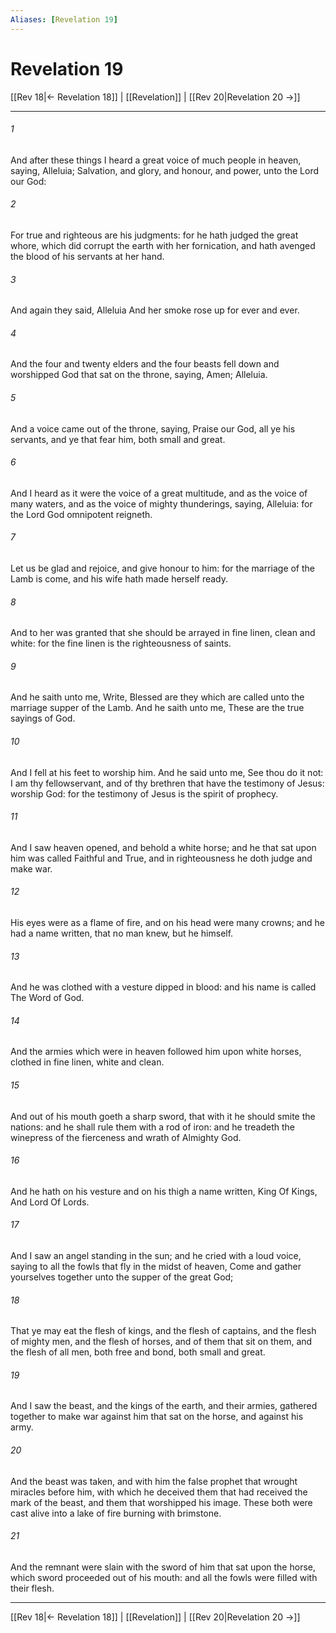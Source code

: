 ```yaml
---
Aliases: [Revelation 19]
---
```

# Revelation 19

[[Rev 18|← Revelation 18]] | [[Revelation]] | [[Rev 20|Revelation 20 →]]
***



###### 1 
And after these things I heard a great voice of much people in heaven, saying, Alleluia; Salvation, and glory, and honour, and power, unto the Lord our God: 

###### 2 
For true and righteous are his judgments: for he hath judged the great whore, which did corrupt the earth with her fornication, and hath avenged the blood of his servants at her hand. 

###### 3 
And again they said, Alleluia And her smoke rose up for ever and ever. 

###### 4 
And the four and twenty elders and the four beasts fell down and worshipped God that sat on the throne, saying, Amen; Alleluia. 

###### 5 
And a voice came out of the throne, saying, Praise our God, all ye his servants, and ye that fear him, both small and great. 

###### 6 
And I heard as it were the voice of a great multitude, and as the voice of many waters, and as the voice of mighty thunderings, saying, Alleluia: for the Lord God omnipotent reigneth. 

###### 7 
Let us be glad and rejoice, and give honour to him: for the marriage of the Lamb is come, and his wife hath made herself ready. 

###### 8 
And to her was granted that she should be arrayed in fine linen, clean and white: for the fine linen is the righteousness of saints. 

###### 9 
And he saith unto me, Write, Blessed are they which are called unto the marriage supper of the Lamb. And he saith unto me, These are the true sayings of God. 

###### 10 
And I fell at his feet to worship him. And he said unto me, See thou do it not: I am thy fellowservant, and of thy brethren that have the testimony of Jesus: worship God: for the testimony of Jesus is the spirit of prophecy. 

###### 11 
And I saw heaven opened, and behold a white horse; and he that sat upon him was called Faithful and True, and in righteousness he doth judge and make war. 

###### 12 
His eyes were as a flame of fire, and on his head were many crowns; and he had a name written, that no man knew, but he himself. 

###### 13 
And he was clothed with a vesture dipped in blood: and his name is called The Word of God. 

###### 14 
And the armies which were in heaven followed him upon white horses, clothed in fine linen, white and clean. 

###### 15 
And out of his mouth goeth a sharp sword, that with it he should smite the nations: and he shall rule them with a rod of iron: and he treadeth the winepress of the fierceness and wrath of Almighty God. 

###### 16 
And he hath on his vesture and on his thigh a name written, King Of Kings, And Lord Of Lords. 

###### 17 
And I saw an angel standing in the sun; and he cried with a loud voice, saying to all the fowls that fly in the midst of heaven, Come and gather yourselves together unto the supper of the great God; 

###### 18 
That ye may eat the flesh of kings, and the flesh of captains, and the flesh of mighty men, and the flesh of horses, and of them that sit on them, and the flesh of all men, both free and bond, both small and great. 

###### 19 
And I saw the beast, and the kings of the earth, and their armies, gathered together to make war against him that sat on the horse, and against his army. 

###### 20 
And the beast was taken, and with him the false prophet that wrought miracles before him, with which he deceived them that had received the mark of the beast, and them that worshipped his image. These both were cast alive into a lake of fire burning with brimstone. 

###### 21 
And the remnant were slain with the sword of him that sat upon the horse, which sword proceeded out of his mouth: and all the fowls were filled with their flesh.

***
[[Rev 18|← Revelation 18]] | [[Revelation]] | [[Rev 20|Revelation 20 →]]

